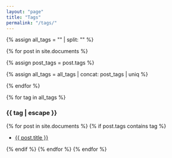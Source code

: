 ```yaml
---
layout: "page"
title: "Tags"
permalink: "/tags/"
---
```

<!--md-->
<div>
{% assign all_tags = "" | split: "" %}

{% for post in site.documents %}

{% assign post_tags = post.tags %}

{% assign all_tags = all_tags | concat: post_tags | uniq %}

{% endfor %}
</div>

<div>
{% for tag in all_tags %}
    <h3>{{ tag | escape }}
        <a hidden="hidden" href="{{ site.baseurl }}/{{ tag | escape }}/">
            {{ tag | escape }}
        </a>
    </h3>
    {% for post in site.documents %}
        {% if post.tags contains tag %}
            <ul>
               <li><a href="{{ site.baseurl }}{{ post.url }}">{{ post.title }}</a></li>
            </ul>
        {% endif %}
    {% endfor %}    
{% endfor %}
</div>
<!--md-->
